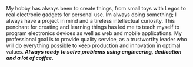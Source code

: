 My hobby has always been to create things, from small toys with Legos to real electronic gadgets for personal use. Im always doing something; I always have a project in mind and a tireless intellectual curiosity. This penchant for creating and learning things has led me to teach myself to program electronics devices as well as web and mobile applications. My professional goal is to provide quality service, as a trustworthy leader who will do everything possible to keep production and innovation in optimal values. ***Always ready to solve problems using engineering, dedication and a lot of coffee.***